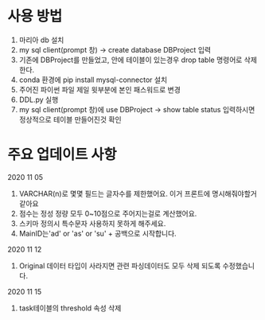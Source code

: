 # 사용 방법

1. 마리아 db 설치
2. my sql client(prompt 창) -> create database DBProject 입력
3. 기존에 DBProject를 만들었고, 안에 테이블이 있는경우 drop table 명령어로 삭제한다.
4. conda 환경에 pip install mysql-connector 설치
5. 주어진 파이썬 파일 제일 윗부분에 본인 패스워드로 변경
6. DDL.py 실행
7. my sql client(prompt 창)에 use DBProject -> show table status 입력하시면 정상적으로 테이블 만들어진것 확인



# 주요 업데이트 사항

2020 11 05

1. VARCHAR(n)로 몇몇 필드는 글자수를 제한했어요. 이거 프론트에 명시해줘야할거 같아요
2. 점수는 정성 정량 모두 0~10점으로 주어지는걸로 계산했어요. 
3. 스키마 정의시 특수문자 사용하지 못하게 해주세요. 
4. MainID는'ad' or 'as' or 'su' + 공백으로 시작합니다.

2020 11 12

1. Original 데이터 타입이 사라지면 관련 파싱데이터도 모두 삭제 되도록 수정했습니다.

2020 11 15

1. task테이블의 threshold 속성 삭제